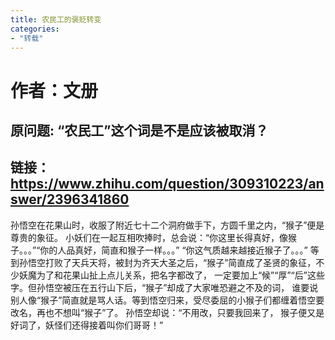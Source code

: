 ```yaml
---
title: 农民工的褒贬转变
categories: 
- "转载"
---
```


# 作者：文册

## 原问题: “农民工”这个词是不是应该被取消？

## 链接：https://www.zhihu.com/question/309310223/answer/2396341860

孙悟空在花果山时，收服了附近七十二个洞府做手下，方圆千里之内，“猴子”便是尊贵的象征。
小妖们在一起互相吹捧时，总会说：“你这里长得真好，像猴子。。。”“你的人品真好，简直和猴子一样。。。”
“你这气质越来越接近猴子了。。。”
等到孙悟空打败了天兵天将，被封为齐天大圣之后，“猴子”简直成了圣贤的象征，不少妖魔为了和花果山扯上点儿关系，把名字都改了，
一定要加上“候”“厚”“后”这些字。但孙悟空被压在五行山下后，“猴子”却成了大家唯恐避之不及的词，
谁要说别人像“猴子”简直就是骂人话。等到悟空归来，受尽委屈的小猴子们都缠着悟空要改名，再也不想叫“猴子”了。
孙悟空却说：“不用改，只要我回来了，
猴子便又是好词了，妖怪们还得接着叫你们哥哥！”
